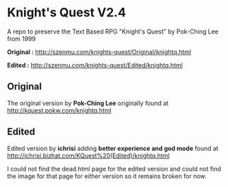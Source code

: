 # Knight's Quest V2.4
A repo to preserve the Text Based RPG "Knight's Quest" by Pok-Ching Lee from 1999
 
**Original :**
http://szenmu.com/knights-quest/Original/knightq.html

**Edited :**
http://szenmu.com/knights-quest/Edited/knightq.html


## __Original__
The original version by **Pok-Ching Lee** originally found at http://kquest.pokw.com/knightq.html

## __Edited__
Edited version by **ichrisi** adding **better experience and god mode** found at http://ichrisi.bizhat.com/KQuest%20(Edited)/knightq.html

I could not find the dead.html page for the edited version and could not find the image for that page for either version so it remains broken for now.

